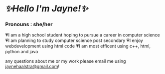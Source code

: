 # ***✨Hello I'm Jayne!✨***
### Pronouns : she/her
💗I am a high school student hoping to pursue a career in computer science
💗I am planning to study computer science post secondary
💗I enjoy webdevelopment using html code
💗I am most efficent using c++, html, python and java

any questions about me or my work please email me using jaynehaalstra@gmail.com!

